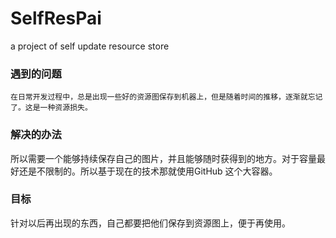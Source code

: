 # SelfResPai
a project of self update resource store

### 遇到的问题
    在日常开发过程中，总是出现一些好的资源图保存到机器上，但是随着时间的推移，逐渐就忘记了。这是一种资源损失。
    
### 解决的办法
   所以需要一个能够持续保存自己的图片，并且能够随时获得到的地方。对于容量最好还是不限制的。所以基于现在的技术那就使用GitHub 这个大容器。
   
### 目标
   针对以后再出现的东西，自己都要把他们保存到资源图上，便于再使用。
